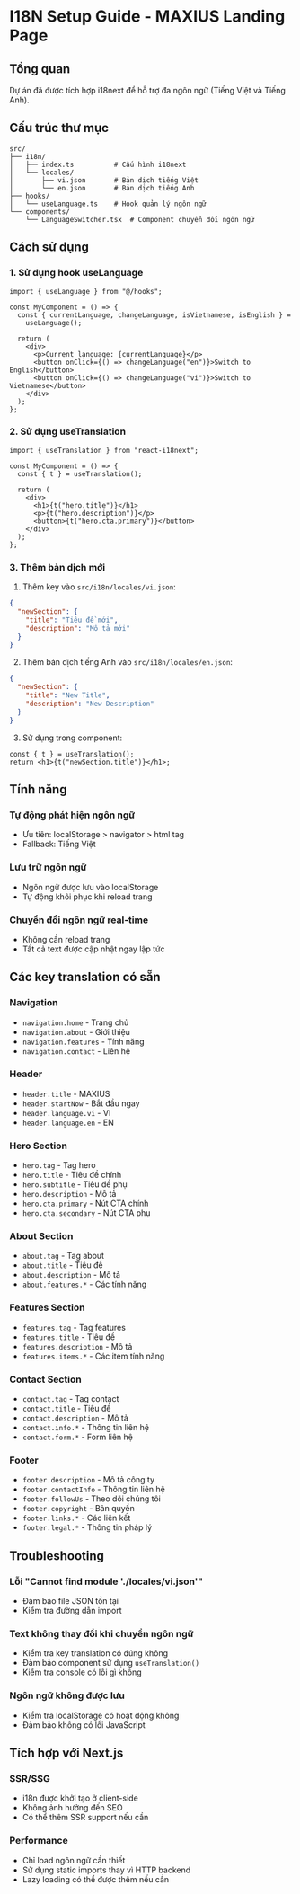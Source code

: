 # I18N Setup Guide - MAXIUS Landing Page

## Tổng quan

Dự án đã được tích hợp i18next để hỗ trợ đa ngôn ngữ (Tiếng Việt và Tiếng Anh).

## Cấu trúc thư mục

```
src/
├── i18n/
│   ├── index.ts          # Cấu hình i18next
│   └── locales/
│       ├── vi.json       # Bản dịch tiếng Việt
│       └── en.json       # Bản dịch tiếng Anh
├── hooks/
│   └── useLanguage.ts    # Hook quản lý ngôn ngữ
└── components/
    └── LanguageSwitcher.tsx  # Component chuyển đổi ngôn ngữ
```

## Cách sử dụng

### 1. Sử dụng hook useLanguage

```tsx
import { useLanguage } from "@/hooks";

const MyComponent = () => {
  const { currentLanguage, changeLanguage, isVietnamese, isEnglish } =
    useLanguage();

  return (
    <div>
      <p>Current language: {currentLanguage}</p>
      <button onClick={() => changeLanguage("en")}>Switch to English</button>
      <button onClick={() => changeLanguage("vi")}>Switch to Vietnamese</button>
    </div>
  );
};
```

### 2. Sử dụng useTranslation

```tsx
import { useTranslation } from "react-i18next";

const MyComponent = () => {
  const { t } = useTranslation();

  return (
    <div>
      <h1>{t("hero.title")}</h1>
      <p>{t("hero.description")}</p>
      <button>{t("hero.cta.primary")}</button>
    </div>
  );
};
```

### 3. Thêm bản dịch mới

1. Thêm key vào `src/i18n/locales/vi.json`:

```json
{
  "newSection": {
    "title": "Tiêu đề mới",
    "description": "Mô tả mới"
  }
}
```

2. Thêm bản dịch tiếng Anh vào `src/i18n/locales/en.json`:

```json
{
  "newSection": {
    "title": "New Title",
    "description": "New Description"
  }
}
```

3. Sử dụng trong component:

```tsx
const { t } = useTranslation();
return <h1>{t("newSection.title")}</h1>;
```

## Tính năng

### Tự động phát hiện ngôn ngữ

- Ưu tiên: localStorage > navigator > html tag
- Fallback: Tiếng Việt

### Lưu trữ ngôn ngữ

- Ngôn ngữ được lưu vào localStorage
- Tự động khôi phục khi reload trang

### Chuyển đổi ngôn ngữ real-time

- Không cần reload trang
- Tất cả text được cập nhật ngay lập tức

## Các key translation có sẵn

### Navigation

- `navigation.home` - Trang chủ
- `navigation.about` - Giới thiệu
- `navigation.features` - Tính năng
- `navigation.contact` - Liên hệ

### Header

- `header.title` - MAXIUS
- `header.startNow` - Bắt đầu ngay
- `header.language.vi` - VI
- `header.language.en` - EN

### Hero Section

- `hero.tag` - Tag hero
- `hero.title` - Tiêu đề chính
- `hero.subtitle` - Tiêu đề phụ
- `hero.description` - Mô tả
- `hero.cta.primary` - Nút CTA chính
- `hero.cta.secondary` - Nút CTA phụ

### About Section

- `about.tag` - Tag about
- `about.title` - Tiêu đề
- `about.description` - Mô tả
- `about.features.*` - Các tính năng

### Features Section

- `features.tag` - Tag features
- `features.title` - Tiêu đề
- `features.description` - Mô tả
- `features.items.*` - Các item tính năng

### Contact Section

- `contact.tag` - Tag contact
- `contact.title` - Tiêu đề
- `contact.description` - Mô tả
- `contact.info.*` - Thông tin liên hệ
- `contact.form.*` - Form liên hệ

### Footer

- `footer.description` - Mô tả công ty
- `footer.contactInfo` - Thông tin liên hệ
- `footer.followUs` - Theo dõi chúng tôi
- `footer.copyright` - Bản quyền
- `footer.links.*` - Các liên kết
- `footer.legal.*` - Thông tin pháp lý

## Troubleshooting

### Lỗi "Cannot find module './locales/vi.json'"

- Đảm bảo file JSON tồn tại
- Kiểm tra đường dẫn import

### Text không thay đổi khi chuyển ngôn ngữ

- Kiểm tra key translation có đúng không
- Đảm bảo component sử dụng `useTranslation()`
- Kiểm tra console có lỗi gì không

### Ngôn ngữ không được lưu

- Kiểm tra localStorage có hoạt động không
- Đảm bảo không có lỗi JavaScript

## Tích hợp với Next.js

### SSR/SSG

- i18n được khởi tạo ở client-side
- Không ảnh hưởng đến SEO
- Có thể thêm SSR support nếu cần

### Performance

- Chỉ load ngôn ngữ cần thiết
- Sử dụng static imports thay vì HTTP backend
- Lazy loading có thể được thêm nếu cần
